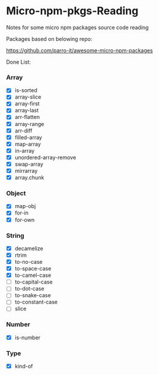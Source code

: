 # Micro-npm-pkgs-Reading

Notes for some micro npm packages source code reading

Packages based on belowing repo:

https://github.com/parro-it/awesome-micro-npm-packages

Done List:

### Array
- [x] is-sorted
- [x] array-slice
- [x] array-first
- [x] array-last
- [x] arr-flatten
- [x] array-range
- [x] arr-diff
- [x] filled-array
- [x] map-array
- [x] in-array
- [x] unordered-array-remove
- [x] swap-array
- [x] mirrarray
- [x] array.chunk

### Object
- [x] map-obj
- [x] for-in
- [x] for-own

### String
- [x] decamelize
- [x] rtrim
- [x] to-no-case
- [x] to-space-case
- [x] to-camel-case
- [ ] to-capital-case
- [ ] to-dot-case
- [ ] to-snake-case
- [ ] to-constant-case
- [ ] slice

### Number
- [x] is-number

### Type
- [x] kind-of